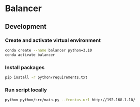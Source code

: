 # Balancer

## Development

### Create and activate virtual environment

```bash
conda create --name balancer python=3.10
conda activate balancer
```


### Install packages

```bash
pip install -r python/requirements.txt
```

### Run script locally

```bash
python python/src/main.py --fronius-url http://192.168.1.10/
```
